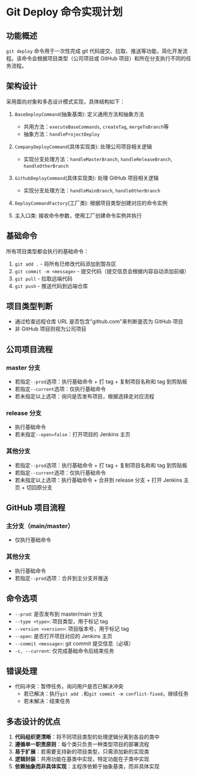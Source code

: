# Git Deploy 命令实现计划

## 功能概述

`git deploy` 命令用于一次性完成 git 代码提交、拉取、推送等功能，简化开发流程。该命令会根据项目类型（公司项目或 GitHub 项目）和所在分支执行不同的任务流程。

## 架构设计

采用面向对象和多态设计模式实现，具体结构如下：

1. `BaseDeployCommand`(抽象基类): 定义通用方法和抽象方法

    - 共用方法：`executeBaseCommands`, `createTag`, `mergeToBranch`等
    - 抽象方法：`handleProjectDeploy`

2. `CompanyDeployCommand`(具体实现类): 处理公司项目相关逻辑

    - 实现分支处理方法：`handleMasterBranch`, `handleReleaseBranch`, `handleOtherBranch`

3. `GithubDeployCommand`(具体实现类): 处理 GitHub 项目相关逻辑

    - 实现分支处理方法：`handleMainBranch`, `handleOtherBranch`

4. `DeployCommandFactory`(工厂类): 根据项目类型创建对应的命令实例

5. 主入口类: 接收命令参数，使用工厂创建命令实例并执行

## 基础命令

所有项目类型都会执行的基础命令：

1. `git add .` - 将所有已修改代码添加到暂存区
2. `git commit -m <message>` - 提交代码（提交信息会根据内容自动添加前缀）
3. `git pull` - 拉取远端代码
4. `git push` - 推送代码到远端仓库

## 项目类型判断

-   通过检查远程仓库 URL 是否包含"github.com"来判断是否为 GitHub 项目
-   非 GitHub 项目则视为公司项目

## 公司项目流程

### master 分支

-   若指定`--prod`选项：执行基础命令 + 打 tag + 复制项目名称和 tag 到剪贴板
-   若指定`--current`选项：仅执行基础命令
-   若未指定以上选项：询问是否发布项目，根据选择走对应流程

### release 分支

-   执行基础命令
-   若未指定`--open=false`：打开项目的 Jenkins 主页

### 其他分支

-   若指定`--prod`选项：执行基础命令 + 打 tag + 复制项目名称和 tag 到剪贴板
-   若指定`--current`选项：仅执行基础命令
-   若未指定以上选项：执行基础命令 + 合并到 release 分支 + 打开 Jenkins 主页 + 切回原分支

## GitHub 项目流程

### 主分支（main/master）

-   仅执行基础命令

### 其他分支

-   执行基础命令
-   若指定`--prod`选项：合并到主分支并推送

## 命令选项

-   `--prod`: 是否发布到 master/main 分支
-   `--type <type>`: 项目类型，用于标记 tag
-   `--version <version>`: 项目版本号，用于标记 tag
-   `--open`: 是否打开项目对应的 Jenkins 主页
-   `--commit <message>`: git commit 提交信息（必填）
-   `-c, --current`: 仅完成基础命令后结束任务

## 错误处理

-   代码冲突：暂停任务，询问用户是否已解决冲突
    -   若已解决：执行`git add .`和`git commit -m conflict-fixed`，继续任务
    -   若未解决：结束任务

## 多态设计的优点

1. **代码组织更清晰**：将不同项目类型的处理逻辑分离到各自的类中
2. **遵循单一职责原则**：每个类只负责一种类型项目的部署流程
3. **易于扩展**：若需要支持新的项目类型，只需添加新的实现类
4. **逻辑封装**：共用功能在基类中实现，特定功能在子类中实现
5. **依赖抽象而非具体实现**：主程序依赖于抽象基类，而非具体实现
